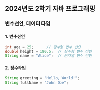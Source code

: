 ## 2024년도 2학기 자바 프로그래밍

### 변수선언, 데이터 타입

#### 1. 변수선언
```java
int age = 25;      // 정수형 변수 선언
double height = 180.5;  // 실수형 변수 선언
String name = "Alice";  // 문자열 변수 선언
```

#### 2. 정수타입

```java
String greeting = "Hello, World!";
String fullName = "John Doe";
```
